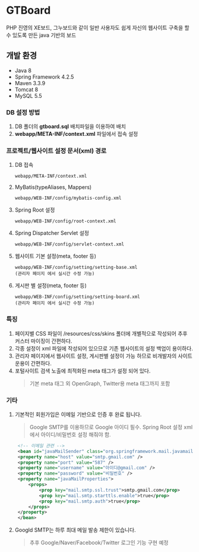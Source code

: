 
# GTBoard #


PHP 진영의 XE보드, 그누보드와 같이 일반 사용자도 쉽게 자신의 웹사이트 구축을 할 수 있도록 만든 java 기반의 보드


## 개발 환경 ##
- Java 8
- Spring Framework 4.2.5
- Maven 3.3.9
- Tomcat 8
- MySQL 5.5


### DB 설정 방법 ###
1. DB 폴더의 **gtboard.sql** 배치파일을 이용하여 배치
2. **webapp/META-INF/context.xml** 파일에서 접속 설정


### 프로젝트/웹사이트 설정 문서(xml) 경로 ###
1. DB 접속
   ```
   webapp/META-INF/context.xml
   ```
2. MyBatis(typeAliases, Mappers)
   ```
   webapp/WEB-INF/config/mybatis-config.xml
   ```
3. Spring Root 설정
   ```
   webapp/WEB-INF/config/root-context.xml
   ```
4. Spring Dispatcher Servlet 설정
   ```
   webapp/WEB-INF/config/servlet-context.xml
   ```
5. 웹사이트 기본 설정(meta, footer 등)
   ```
   webapp/WEB-INF/config/setting/setting-base.xml
   (관리자 페이지 에서 실시간 수정 가능)
   ```
6. 게시판 별 설정(meta, footer 등)
   ```
   webapp/WEB-INF/config/setting/setting-board.xml
   (관리자 페이지 에서 실시간 수정 가능)
   ```


### 특징 ###
1. 페이지별 CSS 파일이 /resources/css/skins 폴더에 개별적으로 작성되어 추후 커스터 마이징이 간편하다.
2. 각종 설정이 xml 파일에 작성되어 있으므로 기존 웹사이트의 설정 백업이 용이하다.
3. 관리자 페이지에서 웹사이트 설정, 게시판별 설정이 가능 하므로 비개발자의 사이트 운용이 간편하다.
4. 포털사이트 검색 노출에 최적화된 meta 태그가 설정 되어 있다.
   > 기본 meta 태그 외 OpenGraph, Twitter용 meta 태그까지 포함


### 기타 ###
1. 기본적인 회원가입은 이메일 기반으로 인증 후 완료 됩니다.
   > Google SMTP를 이용하므로 Google 아이디 필수.
   > Spring Root 설정 xml에서 아이디/비밀번호 설정 해줘야 함.
   ```xml
    <!-- 이메일 관련 -->
    <bean id="javaMailSender" class="org.springframework.mail.javamail.JavaMailSenderImpl">
    <property name="host" value="smtp.gmail.com" />
    <property name="port" value="587" />
    <property name="username" value="아이디@gmail.com" />
    <property name="password" value="비밀번호" />
    <property name="javaMailProperties">
    	<props>
    		<prop key="mail.smtp.ssl.trust">smtp.gmail.com</prop>
    		<prop key="mail.smtp.starttls.enable">true</prop>
    		<prop key="mail.smtp.auth">true</prop>
    	</props>
    </property>
    </bean>
   ```
2. Googld SMTP는 하루 최대 메일 발송 제한이 있습니다.
   > 추후 Google/Naver/Facebook/Twitter 로그인 기능 구현 예정